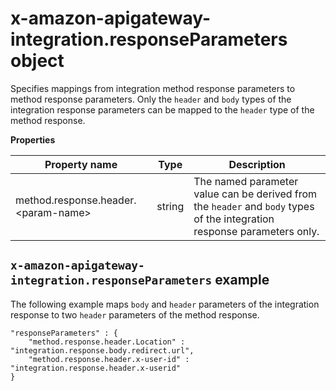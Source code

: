 # x\-amazon\-apigateway\-integration\.responseParameters object<a name="api-gateway-swagger-extensions-integration-responseParameters"></a>

 Specifies mappings from integration method response parameters to method response parameters\. Only the `header` and `body` types of the integration response parameters can be mapped to the `header` type of the method response\. 


**Properties**  

| Property name | Type | Description | 
| --- | --- | --- | 
| method\.response\.header\.<param\-name> | string |   The named parameter value can be derived from the `header` and `body` types of the integration response parameters only\.   | 

## `x-amazon-apigateway-integration.responseParameters` example<a name="api-gateway-swagger-extensions-response-parameters-example"></a>

The following example maps `body` and `header` parameters of the integration response to two `header` parameters of the method response\. 

```
"responseParameters" : {
    "method.response.header.Location" : "integration.response.body.redirect.url",
    "method.response.header.x-user-id" : "integration.response.header.x-userid"
}
```